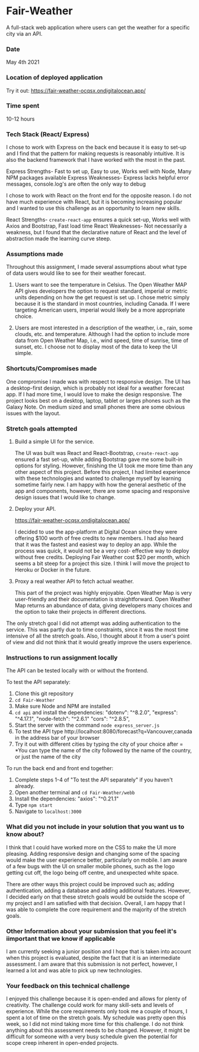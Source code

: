# Fair-Weather

A full-stack web application where users can get the weather for a specific city via an API.

### Date

May 4th 2021

### Location of deployed application

Try it out:
https://fair-weather-ocqsx.ondigitalocean.app/

### Time spent

10-12 hours

### Tech Stack (React/ Express)

I chose to work with Express on the back end because it is easy to set-up and I find that the pattern for making requests is reasonably intuitive. It is also the backend framework that I have worked with the most in the past. 

Express Strengths- Fast to set up, Easy to use, Works well with Node, Many NPM packages available 
Express Weaknesses- Express lacks helpful error messages, console.log's are often the only way to debug

I chose to work with React on the front end for the opposite reason. I do not have much experience with React, but it is becoming increasing popular and I wanted to use this challenge as an opportunity to learn new skills. 

React Strengths- `create-react-app` ensures a quick set-up, Works well with Axios and Bootstrap, Fast load time
React Weaknesses- Not necessarily a weakness, but I found that the declarative nature of React and the level of abstraction made the learning curve steep. 

### Assumptions made

Throughout this assignment, I made several assumptions about what type of data users would like to see for their weather forecast. 

1. Users want to see the temperature in Celsius. The Open Weather MAP API gives developers the option to request standard, imperial or metric units depending on how the get request is set up. I chose metric simply because it is the standard in most countries, including Canada. If I were targeting American users, imperial would likely be a more appropriate choice. 

2. Users are most interested in a description of the weather, i.e., rain, some clouds, etc. and temperature. Although I had the option to include more data from Open Weather Map, i.e., wind speed, time of sunrise, time of sunset, etc. I choose not to display most of the data to keep the UI simple. 

### Shortcuts/Compromises made

One compromise I made was with respect to responsive design. The UI has a desktop-first design, which is probably not ideal for a weather forecast app. If I had more time, I would love to make the design responsive. The project looks best on a desktop, laptop, tablet or larges phones such as the Galaxy Note. On medium sized and small phones there are some obvious issues with the layout. 

### Stretch goals attempted

1. Build a simple UI for the service.

   The UI was built was React and React-Bootstrap, `create-react-app` ensured a fast set-up, while adding Bootstrap gave me some built-in options for styling. However, finishing the UI took me more time than any other aspect of this project. Before this project, I had limited experience with these technologies and wanted to challenge myself by learning sometime fairly new. I am happy with how the general aesthetic of the app and components, however, there are some spacing and responsive design issues that I would like to change. 

2. Deploy your API.

   https://fair-weather-ocqsx.ondigitalocean.app/
   
   I decided to use the app-platform at Digital Ocean since they were offering $100 worth of free credits to new members. I had also heard that it was the          fastest and easiest way to deploy an app. While the process was quick, it would not be a very cost- effective way to deploy without free credits. Deploying Fair 
   Weather cost $20 per month, which seems a bit steep for a project this size. I think I will move the project to Heroku or Docker in the future. 
    
5. Proxy a real weather API to fetch actual weather. 
    
   This part of the project was highly enjoyable. Open Weather Map is very user-friendly and their documentation is straightforward. Open Weather Map returns an 
   abundance of data, giving developers many choices and the option to take their projects in different directions. 

The only stretch goal I did not attempt was adding authentication to the service. This was partly due to time constraints, since it was the most time intensive of all the stretch goals. Also, I thought about it from a user's point of view and did not think that it would greatly improve the users experience. 

### Instructions to run assignment locally

The API can be tested locally with or without the frontend. 

To test the API separately:

1. Clone this git repository 
2. `cd Fair-Weather`
3. Make sure Node and NPM are installed 
4.  `cd api` and install the dependencies:
    "dotenv": "^8.2.0",
    "express": "^4.17.1",
    "node-fetch": "^2.6.1"
    "cors": "^2.8.5",
4. Start the server with the command `node express_server.js`
5. To test the API type http://localhost:8080/forecast?q=Vancouver,canada in the address bar of your browser
6. Try it out with different cities by typing the city of your choice after = 
*You can type the name of the city followed by the name of the country, or just the name of the city

To run the back end and front end together:

1. Complete steps 1-4 of "To test the API separately" if you haven't already. 
2. Open another terminal and `cd Fair-Weather/webb`
3. Install the dependencies: 
    "axios": "^0.21.1"
4. Type `npm start`
5. Navigate to `localhost:3000`

### What did you not include in your solution that you want us to know about?

I think that I could have worked more on the CSS to make the UI more pleasing. Adding responsive design and changing some of the spacing would make the user experience better, particularly on mobile. I am aware of a few bugs with the UI on smaller mobile phones, such as the logo getting cut off, the logo being off centre, and unexpected white space. 

There are other ways this project could be improved such as; adding authentication, adding a database and adding additional features. However, I decided early on that these stretch goals would be outside the scope of my project and I am satisfied with that decision.  Overall, I am happy that I was able to complete the core requirement and the majority of the stretch goals. 

### Other Information about your submission that you feel it's iimportant that we know if applicable

I am currently seeking a junior position and I hope that is taken into account when this project is evaluated, despite the fact that it is an intermediate assessment. I am aware that this submission is not perfect, however, I learned a lot and was able to pick up new technologies. 

### Your feedback on this technical challenge

I enjoyed this challenge because it is open-ended and allows for plenty of creativity. The challenge could work for many skill-sets and levels of experience. While the core requirements only took me a couple of hours, I spent a lot of time on the stretch goals. My schedule was pretty open this week, so I did not mind taking more time for this challenge.  I do not think anything about this assessment needs to be changed. However, it might be difficult for someone with a very busy schedule given the potential for scope creep inherent in open-ended projects. 

